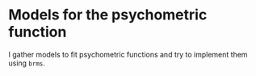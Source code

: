 # Models for the psychometric function

I gather models to fit psychometric functions and try to implement them using `brms`.
